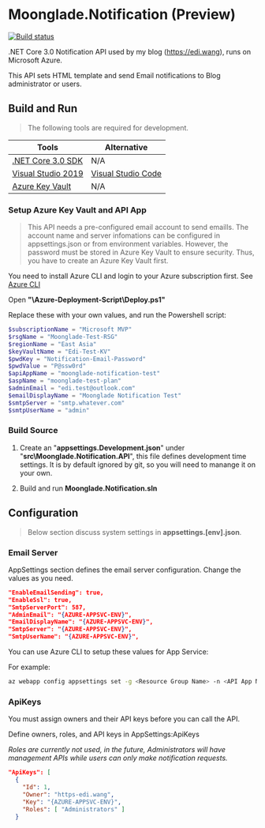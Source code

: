 # Moonglade.Notification (Preview)

[![Build status](https://dev.azure.com/ediwang/EdiWang-GitHub-Builds/_apis/build/status/Moonglade.Notification-CI)](https://dev.azure.com/ediwang/EdiWang-GitHub-Builds/_build/latest?definitionId=58)

.NET Core 3.0 Notification API used by my blog (https://edi.wang), runs on Microsoft Azure.

This API sets HTML template and send Email notifications to Blog administrator or users.

## Build and Run

> The following tools are required for development.

Tools | Alternative
--- | ---
[.NET Core 3.0 SDK](http://dot.net) | N/A
[Visual Studio 2019](https://visualstudio.microsoft.com/) | [Visual Studio Code](https://code.visualstudio.com/)
[Azure Key Vault](https://azure.microsoft.com/en-us/services/key-vault/) | N/A

### Setup Azure Key Vault and API App

> This API needs a pre-configured email account to send emaills. The account name and server infomations can be configured in appsettings.json or from environment variables. However, the password must be stored in Azure Key Vault to ensure security. Thus, you have to create an Azure Key Vault first.

You need to install Azure CLI and login to your Azure subscription first. See [Azure CLI](https://docs.microsoft.com/en-us/cli/azure/?view=azure-cli-latest)

Open **"\Azure-Deployment-Script\Deploy.ps1"**

Replace these with your own values, and run the Powershell script:

```powershell
$subscriptionName = "Microsoft MVP"
$rsgName = "Moonglade-Test-RSG"
$regionName = "East Asia"
$keyVaultName = "Edi-Test-KV"
$pwdKey = "Notification-Email-Password"
$pwdValue = "P@ssw0rd"
$apiAppName = "moonglade-notification-test"
$aspName = "moonglade-test-plan"
$adminEmail = "edi.test@outlook.com"
$emailDisplayName = "Moonglade Notification Test"
$smtpServer = "smtp.whatever.com"
$smtpUserName = "admin"
```

### Build Source

1. Create an "**appsettings.Development.json**" under "**src\Moonglade.Notification.API**", this file defines development time settings. It is by default ignored by git, so you will need to manange it on your own.

2. Build and run **Moonglade.Notification.sln**

## Configuration

> Below section discuss system settings in **appsettings.[env].json**.

### Email Server

AppSettings section defines the email server configuration. Change the values as you need.

```json
"EnableEmailSending": true,
"EnableSsl": true,
"SmtpServerPort": 587,
"AdminEmail": "{AZURE-APPSVC-ENV}",
"EmailDisplayName": "{AZURE-APPSVC-ENV}",
"SmtpServer": "{AZURE-APPSVC-ENV}",
"SmtpUserName": "{AZURE-APPSVC-ENV}",
```

You can use Azure CLI to setup these values for App Service:

For example:

```bash
az webapp config appsettings set -g <Resource Group Name> -n <API App Name> --settings AppSettings:AdminEmail=<Admin Email>
```

### ApiKeys

You must assign owners and their API keys before you can call the API.

Define owners, roles, and API keys in AppSettings:ApiKeys

*Roles are currently not used, in the future, Administrators will have management APIs while users can only make notification requests.*

```json
"ApiKeys": [
  {
    "Id": 1,
    "Owner": "https-edi.wang",
    "Key": "{AZURE-APPSVC-ENV}",
    "Roles": [ "Administrators" ]
  }
```